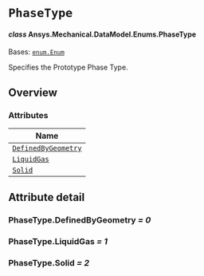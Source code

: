 # `PhaseType`

<a id="ansys.mechanical.stubs.v241.Ansys.Mechanical.DataModel.Enums.PhaseType"></a>

#### *class* Ansys.Mechanical.DataModel.Enums.PhaseType

Bases: [`enum.Enum`](https://docs.python.org/3/library/enum.html#enum.Enum)

Specifies the Prototype Phase Type.

<!-- !! processed by numpydoc !! -->

<a id="overview"></a>

## Overview

### Attributes

| Name |
| ------------------------------------------------------- |
| [`DefinedByGeometry`](#PhaseType.DefinedByGeometry) |
| [`LiquidGas`](#PhaseType.LiquidGas) |
| [`Solid`](#PhaseType.Solid) |

<a id="attribute-detail"></a>

## Attribute detail

<a id="PhaseType.DefinedByGeometry"></a>

### PhaseType.DefinedByGeometry *= 0*

<a id="PhaseType.LiquidGas"></a>

### PhaseType.LiquidGas *= 1*

<a id="PhaseType.Solid"></a>

### PhaseType.Solid *= 2*


